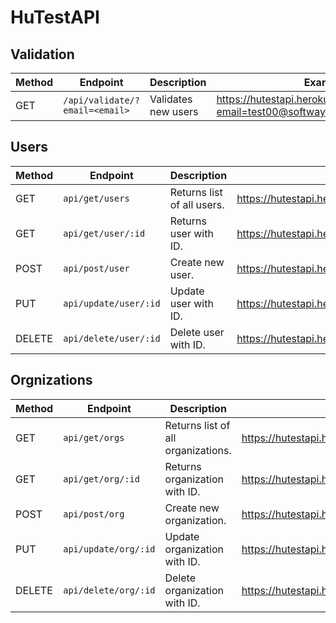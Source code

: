 
#  HuTestAPI



##  Validation
| Method | Endpoint | Description | Example |
|--------|----------|-------------|---------|
| GET | `/api/validate/?email=<email>` | Validates new users | https://hutestapi.herokuapp.com/api/validate?email=test00@softwaysolutions.com |  

  

##  Users
| Method | Endpoint | Description | Example |
|--------|----------|-------------|---------|
| GET | `api/get/users` | Returns list of all users.| https://hutestapi.herokuapp.com/api/get/users |  
| GET | `api/get/user/:id` | Returns user with ID.  | https://hutestapi.herokuapp.com/api/get/user/5ff3e60e3068d945caf48c80 |  
| POST | `api/post/user` | Create new user. | https://hutestapi.herokuapp.com/api/post/user |  
| PUT | `api/update/user/:id` | Update user with ID. | https://hutestapi.herokuapp.com/api/update/user/5ff3e60e3068d945caf48c80 |  
| DELETE | `api/delete/user/:id` | Delete user with ID. | https://hutestapi.herokuapp.com/api/delete/user/5ff3e60e3068d945caf48c80 | 
  

##  Orgnizations

| Method | Endpoint | Description | Example |
|--------|----------|-------------|---------|
| GET | `api/get/orgs` | Returns list of all organizations.| https://hutestapi.herokuapp.com/api/get/orgs |  
| GET | `api/get/org/:id` | Returns organization with ID.  | https://hutestapi.herokuapp.com/api/get/org/5ff52de529d727ae2fb7e424 |  
| POST | `api/post/org` | Create new organization. | https://hutestapi.herokuapp.com/api/post/org |  
| PUT | `api/update/org/:id` | Update organization with ID. | https://hutestapi.herokuapp.com/api/update/org/5ff52de529d727ae2fb7e424 |  
| DELETE | `api/delete/org/:id` | Delete organization with ID. | https://hutestapi.herokuapp.com/api/delete/org/5ff52de529d727ae2fb7e424 | 
  
